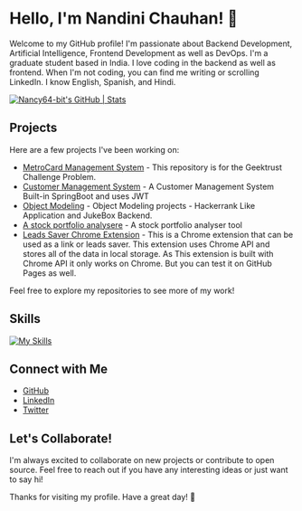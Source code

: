 # Hello, I'm Nandini Chauhan! 👋

Welcome to my GitHub profile! I'm passionate about Backend Development, Artificial Intelligence, Frontend Development as well as DevOps. I'm a graduate student based in India. I love coding in the backend as well as frontend. When I'm not coding, you can find me writing or scrolling LinkedIn. I know English, Spanish, and Hindi.

[![Nancy64-bit's GitHub | Stats](https://stats.quine.sh/Nancy64-bit/github?theme=dark)](https://quine.sh?utm_source=widgets&utm_campaign=Nancy64-bit)
## Projects


Here are a few projects I've been working on:

- [MetroCard Management System](https://github.com/Nancy64-bit/MetroCard-Management-System) - This repository is for the Geektrust Challenge Problem.
- [Customer Management System](https://github.com/Nancy64-bit/customer-management-application) - A Customer Management System Built-in SpringBoot and uses JWT
- [Object Modeling](https://github.com/Nancy64-bit/Object-Modeling) - Object Modeling projects - Hackerrank Like Application and JukeBox Backend.
- [A stock portfolio analysere](https://github.com/Nancy64-bit/QMoney) - A stock portfolio analyser tool
- [Leads Saver Chrome Extension](https://github.com/Nancy64-bit/Leads-Saver) - This is a Chrome extension that can be used as a link or leads saver. This extension uses Chrome API and stores all of the data in local storage. As This extension is built with Chrome API it only works on Chrome. But you can test it on GitHub Pages as well.

Feel free to explore my repositories to see more of my work!

## Skills

[![My Skills](https://skillicons.dev/icons?i=java,spring,hibernate,postgres,mysql,aws,azure,idea,gradle,maven,docker,redis,git,linux&perline=7)](https://skillicons.dev)




## Connect with Me

- [GitHub](https://github.com/Nancy64-bit)
- [LinkedIn](https://www.linkedin.com/in/hackergwen)
- [Twitter](https://twitter.com/hackergwen)

## Let's Collaborate!

I'm always excited to collaborate on new projects or contribute to open source. Feel free to reach out if you have any interesting ideas or just want to say hi!

Thanks for visiting my profile. Have a great day! 🌟
